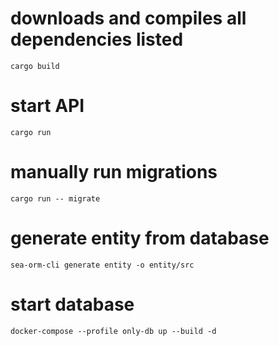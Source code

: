 # downloads and compiles all dependencies listed
`cargo build`

# start API
`cargo run`
 
# manually run migrations
`cargo run -- migrate`

# generate entity from database
`sea-orm-cli generate entity -o entity/src`

# start database
`docker-compose --profile only-db up --build -d`